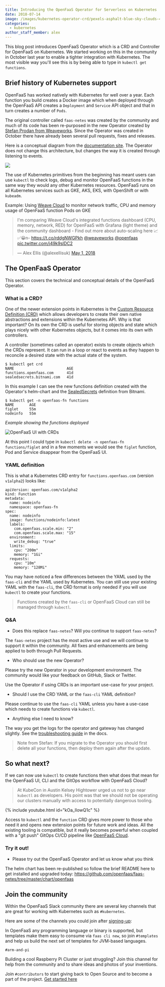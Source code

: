 ```yaml
---
title: Introducing the OpenFaaS Operator for Serverless on Kubernetes
date: 2018-07-14
image: /images/kubernetes-operator-crd/pexels-asphalt-blue-sky-clouds-490411.jpg
categories:
  - kubernetes
author_staff_member: alex
---
```


This blog post introduces OpenFaaS Operator which is a CRD and Controller for OpenFaaS on Kubernetes. We started working on this in the community in October last year to enable a tighter integration with Kubernetes. The most visible way you'll see this is by being able to type in `kubectl get functions`.

## Brief history of Kubernetes support

OpenFaaS has worked natively with Kubernetes for well over a year. Each function you build creates a Docker image which when deployed through the OpenFaaS API creates a `Deployment` and `Service` API object and that in turn creates a number of `Pods`.

The original controller called `faas-netes` was created by the community and much of its code has been re-purposed in the new Operator created by [Stefan Prodan from Weaveworks](http://github.com/stefanprodan/). Since the Operator was created in October there have already been several pull requests, fixes and releases.

Here is a conceptual diagram from the [documentation site](https://docs.openfaas.com/architecture/gateway/). The Operator does not change this architecture, but changes the way it is created through listening to events.

![](https://raw.githubusercontent.com/openfaas/faas/master/docs/of-overview.png)

The use of Kubernetes primitives from the beginning has meant users can use `kubectl` to check logs, debug and monitor OpenFaaS functions in the same way they would any other Kubernetes resources. OpenFaaS runs on all Kubernetes services such as GKE, AKS, EKS, with OpenShift or with `kubeadm`.

Example: Using [Weave Cloud](https://www.weave.works/product/cloud/) to monitor network traffic, CPU and memory usage of OpenFaaS function Pods on GKE

<blockquote class="twitter-tweet" data-lang="en"><p lang="en" dir="ltr">I&#39;m comparing Weave Cloud&#39;s integrated functions dashboard (CPU, memory, network, RED) for OpenFaaS with Grafana (light theme) and the community dashboard - Find out more about auto-scaling here 📈✅😀n- <a href="https://t.co/rddgNWGPkh">https://t.co/rddgNWGPkh</a> <a href="https://twitter.com/weaveworks?ref_src=twsrc%5Etfw">@weaveworks</a> <a href="https://twitter.com/openfaas?ref_src=twsrc%5Etfw">@openfaas</a> <a href="https://t.co/j49k9slDC2">pic.twitter.com/j49k9slDC2</a></p>&mdash; Alex Ellis (@alexellisuk) <a href="https://twitter.com/alexellisuk/status/991314189036720129?ref_src=twsrc%5Etfw">May 1, 2018</a></blockquote> <script async src="https://platform.twitter.com/widgets.js" charset="utf-8"></script> 

## The OpenFaaS Operator

This section covers the technical and conceptual details of the OpenFaaS Operator.

### What is a CRD?

One of the newer extension points in Kubernetes is the [Custom Resource Definition (CRD)](https://kubernetes.io/docs/tasks/access-kubernetes-api/custom-resources/custom-resource-definitions/) which allows developers to create their own native abstractions and extensions within the Kubernetes API. Why is that important? On its own the CRD is useful for storing objects and state which plays nicely with other Kubernetes objects, but it comes into its own with controllers.

A controller (sometimes called an operator) exists to create objects which the CRDs represent. It can run in a loop or react to events as they happen to reconcile a desired state with the actual state of the system.

```
$ kubectl get crd
NAME                        AGE
functions.openfaas.com      41d
sealedsecrets.bitnami.com   41d
```

In this example I can see the new functions definition created with the Operator's helm-chart and the [SealedSecrets](https://github.com/bitnami-labs/sealed-secrets) definition from Bitnami.

```
$ kubectl get -n openfaas-fn functions
NAME       AGE
figlet     55m
nodeinfo   55m
```

*Example showing the functions deployed*

![OpenFaaS UI with CRDs](https://blog.alexellis.io/content/images/2018/07/of-k8s-crd.png)

At this point I could type in `kubectl delete -n openfaas-fn functions/figlet` and in a few moments we would see the `figlet` function, Pod and Service disappear from the OpenFaaS UI.

### YAML definition

This is what a Kubernetes CRD entry for `functions.openfaas.com` (version `v1alpha2`) looks like:

```
apiVersion: openfaas.com/v1alpha2
kind: Function
metadata:
  name: nodeinfo
  namespace: openfaas-fn
spec:
  name: nodeinfo
  image: functions/nodeinfo:latest
  labels:
    com.openfaas.scale.min: "2"
    com.openfaas.scale.max: "15"
  environment:
    write_debug: "true"
  limits:
    cpu: "200m"
    memory: "1Gi"
  requests:
    cpu: "10m"
    memory: "128Mi"
```

You may have noticed a few differences between the YAML used by the `faas-cli` and the YAML used by Kubernetes. You can still use your existing YAML with the `faas-cli`, the CRD format is only needed if you will use `kubectl` to create your functions.

> Functions created by the `faas-cli` or OpenFaaS Cloud can still be managed through `kubectl`.

### Q&A

* Does this replace `faas-netes`? Will you continue to support `faas-netes`?

The `faas-netes` project has the most active use and we will continue to support it within the community. All fixes and enhancements are being applied to both through Pull Requests.

* Who should use the new Operator?

Please try the new Operator in your development environment. The community would like your feedback on GitHub, Slack or Twitter.

Use the Operator if using CRDs is an important use-case for your project.

* Should I use the CRD YAML or the `faas-cli` YAML definition?

Please continue to use the `faas-cli` YAML unless you have a use-case which needs to create functions via `kubectl`.

* Anything else I need to know?

The way you get the logs for the operator and gateway has changed slightly. See the [troubleshooting guide](https://docs.openfaas.com/deployment/troubleshooting/#get-logs-using-openfaas-operator) in the docs.

> Note from Stefan: If you migrate to the Operator you should first delete all your functions, then deploy them again after the update.

## So what next?

If we can now use `kubectl` to create functions then what does that mean for the OpenFaaS UI, CLI and the GitOps workflow with OpenFaaS Cloud?

> At KubeCon in Austin Kelsey Hightower urged us not to go near `kubectl` as developers. His point was that we should not be operating our clusters manually with access to potentially dangerous tooling.

{% include youtube.html id="kOa_llowQ1c" %}

Access to `kubectl` and the `function` CRD gives more power to those who need it and opens new extension points for future work and ideas. All the existing tooling is compatible, but it really becomes powerful when coupled with a "git push" GitOps CI/CD pipeline like [OpenFaaS Cloud](https://github.com/openfaas/openfaas-cloud).

### Try it out!

* Please try out the OpenFaaS Operator and let us know what you think

The helm chart has been re-published so follow the brief README here to get installed and upgraded today: https://github.com/openfaas/faas-netes/tree/master/chart/openfaas

## Join the community

Within the OpenFaaS Slack community there are several key channels that are great for working with Kubernetes such as `#kubernetes`.

Here are some of the channels you could join after [signing-up](https://docs.openfaas.com/community/):

In OpenFaaS any programming language or binary is supported, but templates make them easy to consume via `faas cli new`, so join `#templates` and help us build the next set of templates for JVM-based languages.

`#arm-and-pi`

Building a cool Raspberry Pi Cluster or just struggling? Join this channel for help from the community and to share ideas and photos of your inventions.

Join `#contributors` to start giving back to Open Source and to become a part of the project. [Get started here](https://docs.openfaas.com/contributing/get-started/)
